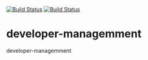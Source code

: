 [![Build Status](http://localhost:8080/job/developer-management/badge/icon)](http://localhost:8080/job/developer-management/)
[![Build Status](http://localhost:8080/buildStatus/icon?job=developer-management)](http://localhost:8080/job/developer-management/)
# developer-managemment
developer-managemment

